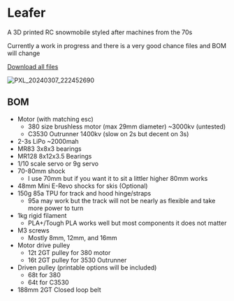 # Leafer

 A 3D printed RC snowmobile styled after machines from the 70s

Currently a work in progress and there is a very good chance files and BOM will change

[Download all files](https://github.com/KieranL/leafer/archive/refs/heads/main.zip)

![PXL_20240307_222452690](https://github.com/KieranL/leafer/assets/9357961/21b50797-f427-4741-aa0c-8ddf2b3675ce)

## BOM

- Motor (with matching esc)
  - 380 size brushless motor (max 29mm diameter) ~3000kv (untested)
  - C3530 Outrunner 1400kv (slow on 2s but decent on 3s)
- 2-3s LiPo ~2000mah
- MR83 3x8x3 bearings
- MR128 8x12x3.5 Bearings
- 1/10 scale servo or 9g servo
- 70-80mm shock
  - I use 70mm but if you want it to sit a littler higher 80mm works
- 48mm Mini E-Revo shocks for skis (Optional)
- 150g 85a TPU for track and hood hinge/straps
  - 95a may work but the track will not be nearly as flexible and take more power to turn
- 1kg rigid filament
  - PLA+/Tough PLA works well but most components it does not matter
- M3 screws
  - Mostly 8mm, 12mm, and 16mm
- Motor drive pulley
  - 12t 2GT pulley for 380 motor
  - 16t 2GT pulley for 3530 Outrunner
- Driven pulley (printable options will be included)
  - 68t for 380
  - 64t for C3530
- 188mm 2GT Closed loop belt

